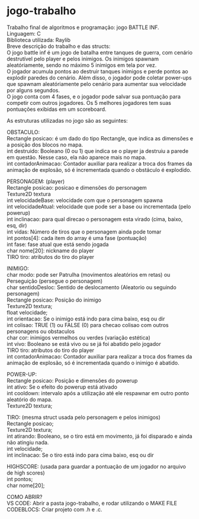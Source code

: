 # jogo-trabalho
Trabalho final de algoritmos e programação: jogo BATTLE INF. <br>
Linguagem: C <br>
Biblioteca utilizada: Raylib<br>
Breve descrição do trabalho e das structs:<br>
O jogo battle inf é um jogo de batalha entre tanques de guerra, com cenário destrutível pelo player e pelos inimigos. Os inimigos spawnam aleatóriamente, sendo no máximo 5 inimigos em tela por vez. <br>
O jogador acumula pontos ao destruir tanques inimigos e perde pontos ao explodir paredes do cenário. Além disso, o jogador pode coletar power-ups que spawnam aleatóriamente pelo cenário para aumentar sua velocidade por alguns segundos.<br>
O jogo conta com 4 fases, e o jogador pode salvar sua pontuação para competir com outros jogadores. Os 5 melhores jogadores tem suas pontuações exibidas em um scoreboard.<br>

As estruturas utilizadas no jogo são as seguintes:<br>

OBSTACULO: <br>
  Rectangle posicao: é um dado do tipo Rectangle, que indica as dimensões e a posição dos blocos no mapa. <br>
  int destruido: Booleano (0 ou 1) que indica se o player ja destruiu a parede em questão. Nesse caso, ela não aparece mais no mapa.<br>
  int contadorAnimacao: Contador auxiliar para realizar a troca dos frames da animação de explosão, só é incrementada quando o obstáculo é explodido.<br>

PERSONAGEM: (player)<br>
  Rectangle posicao: posicao e dimensões do personagem<br>
  Texture2D textura<br>
  int velocidadeBase: velocidade com que o personagem spawna<br>
  int velocidadeAtual: velocidade que pode ser a base ou incrementada (pelo powerup)<br>
  int inclinacao: para qual direcao o personagem esta virado (cima, baixo, esq, dir)<br>
  int vidas: Número de tiros que o personagem ainda pode tomar<br>
  int pontos[4]: cada item do array é uma fase (pontuação)<br>
  int fase: fase atual que está sendo jogada<br>
  char nome[20]: nickname do player<br>
  TIRO tiro: atributos do tiro do player<br>
  
INIMIGO:<br>
    char modo: pode ser Patrulha (movimentos aleatórios em retas) ou Perseguição (persegue o personagem)<br>
    char sentidoDesloc: Sentido de deslocamento (Aleatorio ou seguindo personagem)<br>
    Rectangle posicao: Posição do inimigo<br>
    Texture2D textura;<br>
    float velocidade;<br>
    int orientacao: Se o inimigo está indo para cima baixo, esq ou dir<br>
    int colisao: TRUE (1) ou FALSE (0) para checao colisao com outros personagens ou obstaculos<br>
    char cor: inimigos vermelhos ou verdes (variação estética)<br>
    int vivo: Booleano se está vivo ou se já foi abatido pelo jogador<br>
    TIRO tiro: atributos do tiro do player<br>
    int contadorAnimacao: Contador auxiliar para realizar a troca dos frames da animação de explosão, só é incrementada quando o inimigo é abatido.<br>
    
POWER-UP:<br>
    Rectangle posicao: Posição e dimensões do powerup<br>
    int ativo: Se o efeito do powerup está ativado<br>
    int cooldown: intervalo após a utilização até ele respawnar em outro ponto aleatório do mapa.<br>
    Texture2D textura;<br>
    
TIRO: (mesma struct usada pelo personagem e pelos inimigos)<br>
    Rectangle posicao;<br>
    Texture2D textura;<br>
    int atirando: Booleano, se o tiro está em movimento, já foi disparado e ainda não atingiu nada.<br>
    int velocidade;<br>
    int inclinacao: Se o tiro está indo para cima baixo, esq ou dir<br>
    
 HIGHSCORE: (usada para guardar a pontuação de um jogador no arquivo de high scores)<br>
    int pontos;<br>
    char nome[20];<br>


COMO ABRIR? <br>
VS CODE: Abrir a pasta jogo-trabalho, e rodar utilizando o MAKE FILE<br>
CODEBLOCS: Criar projeto com .h e .c. 
